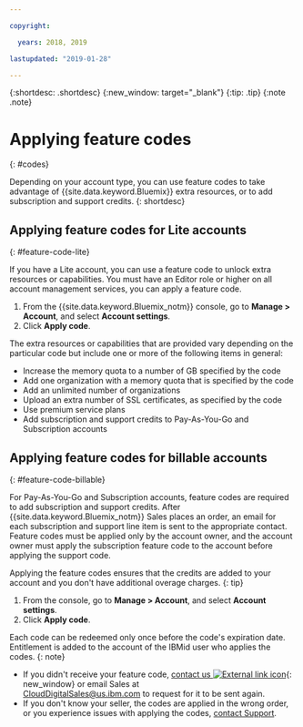 ```yaml
---

copyright:

  years: 2018, 2019

lastupdated: "2019-01-28"

---
```


{:shortdesc: .shortdesc}
{:new_window: target="_blank"}
{:tip: .tip}
{:note .note}


# Applying feature codes
{: #codes}

Depending on your account type, you can use feature codes to take advantage of {{site.data.keyword.Bluemix}} extra resources, or to add subscription and support credits.
{: shortdesc}


## Applying feature codes for Lite accounts
{: #feature-code-lite}

If you have a Lite account, you can use a feature code to unlock extra resources or capabilities. You must have an Editor role or higher on all account management services, you can apply a feature code.  

1. From the {{site.data.keyword.Bluemix_notm}} console, go to **Manage > Account**, and select **Account settings**.
2. Click **Apply code**.

The extra resources or capabilities that are provided vary depending on the particular code but include one or more of the following items in general:

  * Increase the memory quota to a number of GB specified by the code
  * Add one organization with a memory quota that is specified by the code
  * Add an unlimited number of organizations
  * Upload an extra number of SSL certificates, as specified by the code
  * Use premium service plans
  * Add subscription and support credits to Pay-As-You-Go and Subscription accounts


## Applying feature codes for billable accounts
{: #feature-code-billable}

For Pay-As-You-Go and Subscription accounts, feature codes are required to add subscription and support credits. After {{site.data.keyword.Bluemix_notm}} Sales places an order, an email for each subscription and support line item is sent to the appropriate contact. Feature codes must be applied only by the account owner, and the account owner must apply the subscription feature code to the account before applying the support code.

Applying the feature codes ensures that the credits are added to your account and you don't have additional overage charges.
{: tip}

1. From the console, go to **Manage > Account**, and select **Account settings**.
2. Click **Apply code**.

  Each code can be redeemed only once before the code's expiration date. Entitlement is added to the account of the IBMid user who applies the codes.
  {: note}

  * If you didn't receive your feature code, [contact us ![External link icon](../icons/launch-glyph.svg "External link icon")](https://www.ibm.com/cloud-computing/bluemix/contact-us){: new_window} or email Sales at CloudDigitalSales@us.ibm.com to request for it to be sent again.
  * If you don't know your seller, the codes are applied in the wrong order, or you experience issues with applying the codes, [contact Support](/docs/get-support?topic=get-support-getting-customer-support).
